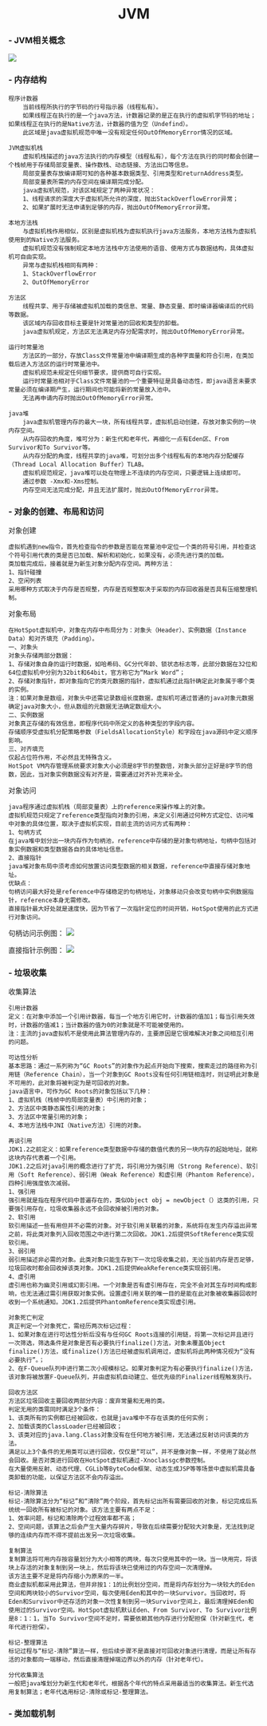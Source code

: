 # <center>JVM</center>

### - JVM相关概念
![](http://i.imgur.com/BjS0UG6.png)
### - 内存结构

	程序计数器
		当前线程所执行的字节码的行号指示器（线程私有）。
		如果线程正在执行的是一个java方法，计数器记录的是正在执行的虚拟机字节码的地址；如果线程正在执行的是Native方法，计数器的值为空（Undefind）。
		此区域是java虚拟机规范中唯一没有规定任何OutOfMemoryError情况的区域。
		
	JVM虚拟机栈	
		虚拟机栈描述的java方法执行的内存模型（线程私有），每个方法在执行的同时都会创建一个栈帧用于存储局部变量表、操作数栈、动态链接、方法出口等信息。
		局部变量表存放编译期可知的各种基本数据类型、引用类型和returnAddress类型。
		局部变量表所需的内存空间在编译期完成分配。
		java虚拟机规范，对该区域规定了两种异常状况：
		1、线程请求的深度大于虚拟机所允许的深度，抛出StackOverflowError异常；
		2、如果扩展时无法申请到足够的内存，抛出OutOfMemoryError异常。

	本地方法栈
		与虚拟机栈作用相似，区别是虚拟机栈为虚拟机执行java方法服务，本地方法栈为虚拟机使用到的Native方法服务。
		虚拟机规范没有强制规定本地方法栈中方法使用的语音、使用方式与数据结构，具体虚拟机可自由实现。
		异常与虚拟机栈相同有两种：
		1、StackOverflowError
		2、OutOfMemoryError

	方法区
		线程共享、用于存储被虚拟机加载的类信息、常量、静态变量、即时编译器编译后的代码等数据。
		该区域内存回收目标主要是针对常量池的回收和类型的卸载。
		java虚拟机规定，方法区无法满足内存分配需求时，抛出OutOfMemoryError异常。
	
	运行时常量池
		方法区的一部分，存放Class文件常量池中编译期生成的各种字面量和符合引用，在类加载后进入方法区的运行时常量池中。
		虚拟机规范未规定任何细节要求，提供商可自行实现。
		运行时常量池相对于Class文件常量池的一个重要特征是具备动态性，即java语言未要求常量必须在编译期产生，运行期间也可能将新的常量放入池中。
		无法再申请内存时抛出OutOfMemoryError异常。

	java堆
		java虚拟机管理内存的最大一块，所有线程共享，虚拟机启动创建，存放对象实例的一块内存空间。
		从内存回收的角度，堆可分为：新生代和老年代，再细化一点有Eden区、From Survivor和To Survivor等。
		从内存分配的角度，线程共享的java堆，可划分出多个线程私有的本地内存分配缓存（Thread Local Allocation Buffer）TLAB。
		虚拟机规范规定，java堆可以处在物理上不连续的内存空间，只要逻辑上连续即可。
		通过参数 -Xmx和-Xms控制。
		内存空间无法完成分配，并且无法扩展时，抛出OutOfMemoryError异常。

### - 对象的创建、布局和访问

对象创建
	
	虚拟机遇到new指令，首先检查指令的参数是否能在常量池中定位一个类的符号引用，并检查这个符号引用代表的类是否已加载、解析和初始化，如果没有，必须先进行类的加载。
	类加载完成后，接着就是为新生对象分配内存空间。两种方法：
	1、指针碰撞
	2、空闲列表
	采用哪种方式取决于内存是否规整，内存是否规整取决于采取的内存回收器是否具有压缩整理机制。

对象布局

	在HotSpot虚拟机中，对象在内存中布局分为：对象头（Header）、实例数据（Instance Data）和对齐填充（Padding）。
	一、对象头
	对象头存储两部分数据：
	1、存储对象自身的运行时数据，如哈希码、GC分代年龄、锁状态标志等，此部分数据在32位和64位虚拟机中分别为32bit和64bit，官方称它为“Mark Word”；
	2、存储对象指针，即对象指向它的类元数据的指针，虚拟机通过此指针确定此对象属于哪个类的实例。
	注：如果对象是数组，对象头中还需记录数组长度数据，虚拟机可通过普通的java对象元数据确定java对象大小，但从数组的元数据无法确定数组大小。
	二、实例数据
	对象真正存储的有效信息，即程序代码中所定义的各种类型的字段内容。
	存储顺序受虚拟机分配策略参数（FieldsAllocationStyle）和字段在java源码中定义顺序影响。
	三、对齐填充
	仅起占位符作用，不必然且无特殊含义。
	HotSpot VM内存管理系统要求对象大小必须是8字节的整数倍，对象头部分正好是8字节的倍数，因此，当对象实例数据没有对齐是，需要通过对齐补充来补全。

对象访问

	java程序通过虚拟机栈（局部变量表）上的reference来操作堆上的对象。
	虚拟机规范只规定了reference类型指向对象的引用，未定义引用通过何种方式定位、访问堆中对象的具体位置，取决于虚拟机实现，目前主流的访问方式有两种：
	1、句柄方式
	在java堆中划分出一块内存作为句柄池，reference中存储的是对象句柄地址，句柄中包括对象实例数据和类型数据各自的具体地址信息。
	2、直接指针
	java堆对象布局中须考虑如何放置访问类型数据的相关数据，reference中直接存储对象地址。
	优缺点：
	句柄访问最大好处是reference中存储稳定的句柄地址，对象移动只会改变句柄中实例数据指针，reference本身无需修改。
	直接指针最大好处就是速度快，因为节省了一次指针定位的时间开销，HotSpot使用的此方式进行对象访问。
句柄访问示例图：
![](http://i.imgur.com/xJN8ASM.png)
	
直接指针示例图：
![](http://i.imgur.com/DwSep0K.png)
	
### - 垃圾收集

收集算法

	引用计数器
	定义：在对象中添加一个引用计数器，每当一个地方引用它时，计数器的值加1；每当引用失效时，计数器的值减1；当计数器的值为0的对象就是不可能被使用的。
	注：主流的java虚拟机不是使用此算法管理内存的，主要原因是它很难解决对象之间相互引用的问题。
	
	可达性分析
	基本思路：通过一系列称为“GC Roots”的对象作为起点开始向下搜索，搜索走过的路径称为引用链（Reference Chain），当一个对象到GC Roots没有任何引用链相连时，则证明此对象是不可用的，此对象将被判定为是可回收的对象。
	java语言中，可作为GC Roots的对象包括以下几种：
	1、虚拟机栈（栈帧中的局部变量表）中引用的对象；
	2、方法区中类静态属性引用的对象；
	3、方法区中常量引用的对象；
	4、本地方法栈中JNI（Native方法）引用的对象。

	再谈引用
	JDK1.2之前定义：如果reference类型数据中存储的数值代表的另一块内存的起始地址，就称这块内存代表着一个引用。
	JDK1.2之后对java引用的概念进行了扩充，将引用分为强引用（Strong Reference）、软引用（Soft Reference）、弱引用（Weak Reference）和虚引用（Phantom Reference），四种引用强度依次减弱。
	1、强引用
	强引用就是指在程序代码中普遍存在的，类似Object obj = newObject（）这类的引用，只要强引用存在，垃圾收集器永远不会回收掉被引用的对象。
	2、软引用
	软引用描述一些有用但并不必需的对象。对于软引用关联着的对象，系统将在发生内存溢出异常之前，将此类对象列入回收范围之中进行第二次回收。JDK1.2后提供SoftReference类实现软引用。
	3、弱引用
	弱引用描述非必需的对象。此类对象只能生存到下一次垃圾收集之前，无论当前内存是否足够，垃圾回收时都会回收掉该类对象。JDK1.2后提供WeakReference类实现弱引用。
	4、虚引用
	虚引用也称为幽灵引用或幻影引用。一个对象是否有虚引用存在，完全不会对其生存时间构成影响，也无法通过需引用获取对象实例。设置虚引用关联的唯一目的是能在此对象被收集器回收时收到一个系统通知。JDK1.2后提供PhantomReference类实现虚引用。

	对象死亡判定
	真正判定一个对象死亡，需经历两次标记过程：
	1、如果对象在进行可达性分析后没有与任何GC Roots连接的引用链，将第一次标记并且进行一次筛选，筛选条件是对象是否有必要执行finalize()方法，对象未覆盖Object finalize()方法，或finalize()方法已经被虚拟机调用过，虚拟机将此两种情况视为“没有必要执行”。；
	2、在F-Queue队列中进行第二次小规模标记。如果对象判定为有必要执行finalize()方法，该对象将被放置F-Queue队列，并由虚拟机自动建立、低优先级的Finalizer线程触发执行。

	回收方法区
	方法区垃圾回收主要回收两部分内容：废弃常量和无用的类。
	判定无用的类需同时满足3个条件：
	1、该类所有的实例都已经被回收，也就是java堆中不存在该类的任何实例；
	2、加载该类的ClassLoader已经被回收；
	3、该类对应的java.lang.Class对象没有在任何地方被引用，无法通过反射访问该类的方法。
	满足以上3个条件的无用类可以进行回收，仅仅是“可以”，并不是像对象一样，不使用了就必然会回收。是否对类进行回收在HotSpot虚拟机通过-Xnoclassgc参数控制。
	在大量使用反射、动态代理、CGLib等ByteCode框架、动态生成JSP等等场景中虚拟机需具备类卸载的功能，以保证方法区不会内存溢出。

	标记-清除算法
	标记-清除算法分为“标记”和“清除”两个阶段，首先标记出所有需要回收的对象，标记完成后系统统一回收所有被标记的对象。该方法主要有两点不足：
	1、效率问题，标记和清除两个过程效率都不高；
	2、空间问题，该算法之后会产生大量内存碎片，导致在后续需要分配较大对象是，无法找到足够的连续内存而不得不提前出发另一次垃圾收集。

	复制算法
	复制算法将可用内存按容量划分为大小相等的两块，每次只使用其中的一块。当一块用完，将该块上存活的对象复制到另一块上，然后将该块已使用过的内存空间一次清理掉。
	该方法主要不足是将内存缩小为原来的一半。
	商业虚拟机都采用此算法，但并非按1：1的比例划分空间，而是将内存划分为一块较大的Eden空间和两块较小的Survivor空间，每次使用Eden和其中的一块Survivor。当回收时，将Eden和Survivor中还存活的对象一次性复制到另一块Survivor空间上，最后清理掉Eden和使用过的Survivor空间。HotSpot虚拟机默认Eden、From Survivor、To Survivor比例是8：1：1，当To Survivor空间不足时，需要依赖其他内存进行分配担保（针对新生代，老年代进行担保）。

	标记-整理算法
	标记过程与“标记-清除”算法一样，但后续步骤不是直接对可回收对象进行清理，而是让所有存活的对象都向一端移动，然后直接清理掉端边界以外的内存（针对老年代）。

	分代收集算法
	一般把java堆划分为新生代和老年代，根据各个年代的特点采用最适当的收集算法。新生代选用复制算法；老年代选用标记-清除或标记-整理算法。

### - 类加载机制



